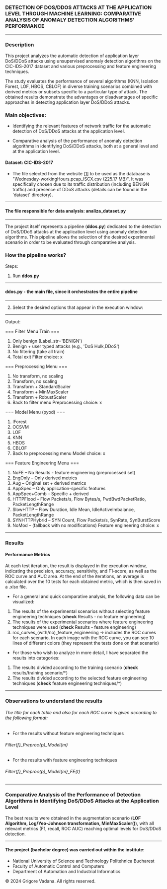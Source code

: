 ### DETECTION OF DOS/DDOS ATTACKS AT THE  APPLICATION LEVEL THROUGH MACHINE LEARNING: COMPARATIVE  ANALYSIS OF ANOMALY DETECTION ALGORITHMS' PERFORMANCE

---

### Description

This project analyzes the automatic detection of application layer DoS/DDoS attacks using unsupervised anomaly detection algorithms on the CIC-IDS-2017 dataset and various preprocessing and feature engineering techniques.

The study evaluates the performance of several algorithms (KNN, Isolation Forest, LOF, HBOS, CBLOF) in diverse training scenarios combined with derived metrics or subsets specific to a particular type of attack. The obtained results demonstrate the advantages or disadvantages of specific approaches in detecting application layer DoS/DDoS attacks.

### Main objectives:

* Identifying the relevant features of network traffic for the automatic detection of DoS/DDoS attacks at the application level.

* Comparative analysis of the performance of anomaly detection algorithms in identifying DoS/DDoS attacks, both at a general level and at the application level.

#### Dataset: CIC-IDS-2017 
* The file selected from the website [[1]] to be used as the database is "Wednesday-workingHours.pcap_ISCX.csv (225.17 MB)". It was specifically chosen due to its traffic distribution (including BENIGN traffic) and presence of DDoS attacks (details can be found in the 'dataset' directory).

[1]: https://www.kaggle.com/datasets/chethuhn/network-intrusion-dataset

---
#### The file responsible for data analysis: analiza_dataset.py

---


The project itself represents a pipeline (**ddos.py**) dedicated to the detection of DoS/DDoS attacks at the application level using anomaly detection algorithms. This pipeline allows the selection of the desired experimental scenario in order to be evaluated through comparative analysis.


### How the pipeline works?
Steps:
1. Run **ddos.py** 

---
#### ddos.py - the main file, since it orchestrates the entire pipeline

---

2. Select the desired options that appear in the execution window:
---

Output:

=== Filter Menu Train ===
  1) Only benign (Label_str='BENIGN')
  2) Benign + user typed attacks (e.g., 'DoS Hulk,DDoS')
  3) No filtering (take all train)
  0) Total exit
Filter choice: x

=== Preprocessing Menu ===
  1) No transform, no scaling
  2) Transform, no scaling
  3) Transform + StandardScaler
  4) Transform + MinMaxScaler
  5) Transform + RobustScaler
  0) Back to filter menu
Preprocessing choice: x

=== Model Menu (pyod) ===
  1) IForest
  2) OCSVM
  3) LOF
  4) KNN
  5) HBOS
  6) CBLOF
  0) Back to preprocessing menu
Model choice: x

=== Feature Engineering Menu ===
  1) NoFE – No Results - feature engineering (preprocessed set)
  2) EngOnly – Only derived metrics
  3) Aug – Original set + derived metrics
  4) AppSpec – Only application-specific features
  5) AppSpec+Comb – Specific + derived
  6) HTTPFlood – Flow Packets/s, Flow Bytes/s, FwdBwdPacketRatio, PacketLengthRange
  7) SlowHTTP – Flow Duration, Idle Mean, IdleActiveImbalance, PacketLengthRange
  8) SYNHTTPHybrid – SYN Count, Flow Packets/s, SynRate, SynBurstScore
  0) NoMod – (fallback with no modifications)
Feature engineering choice: x

---

### Results

#### Performance Metrics

At each test iteration, the result is displayed in the execution window, indicating the precision, accuracy, sensitivity, and F1-score, as well as the ROC curve and AUC area. At the end of the iterations, an average is calculated over the 10 tests for each obtained metric, which is then saved in a .xlsx file.

- For a general and quick comparative analysis, the following data can be visualized:

1. The results of the experimental scenarios without selecting feature engineering techniques (**check** Results - no feature engineering)
2. The results of the experimental scenarios where feature engineering techniques were used (**check** Results - feature engineering)
3. roc_curves_(with/no)_feature_engineering → includes the ROC curves for each scenario. In each image with the ROC curve, you can see 10 lines of different colors (they represent the tests done on that scenario)

- For those who wish to analyze in more detail, I have separated the results into categories:

1. The results divided according to the training scenario (**check** results/training scenario/*)
2. The results divided according to the selected feature engineering techniques (**check** feature engineering techniques/*)
---

### Observations to understand the results

###### The title for each table and also for each ROC curve is given according to the following format:

- For the results without feature engineering techniques

###### Filter{f}_Preproc{p}_Model{m}

- For the results with feature engineering techniques

###### Filter{f}_Preproc{p}_Model{m}_FE{t}

---
### Comparative Analysis of the Performance of Detection Algorithms in Identifying DoS/DDoS Attacks at the Application Level

 The best results were obtained in the augmentation scenario (**LOF Algorithm, Log/Yeo-Johnson transformation, MinMaxScaler()**), with all relevant metrics (F1, recall, ROC AUC) reaching optimal levels for DoS/DDoS detection.

---

#### The project (bachelor degree) was carried out within the institute:
* National University of Science and Technology Politehnica Bucharest
* Faculty of Automatic Control and Computers
* Department of Automation and Industrial Informatics

© 2024 Grigore Vadana. All rights reserved.
